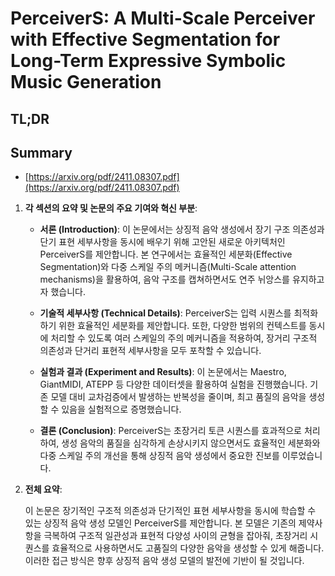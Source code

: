 # PerceiverS: A Multi-Scale Perceiver with Effective Segmentation for Long-Term Expressive Symbolic Music Generation
## TL;DR
## Summary
- [https://arxiv.org/pdf/2411.08307.pdf](https://arxiv.org/pdf/2411.08307.pdf)

1. **각 섹션의 요약 및 논문의 주요 기여와 혁신 부분**:

   - **서론 (Introduction)**:
     이 논문에서는 상징적 음악 생성에서 장기 구조 의존성과 단기 표현 세부사항을 동시에 배우기 위해 고안된 새로운 아키텍처인 PerceiverS를 제안합니다. 본 연구에서는 효율적인 세분화(Effective Segmentation)와 다중 스케일 주의 메커니즘(Multi-Scale attention mechanisms)을 활용하여, 음악 구조를 캡쳐하면서도 연주 뉘앙스를 유지하고자 했습니다.

   - **기술적 세부사항 (Technical Details)**:
     PerceiverS는 입력 시퀀스를 최적화하기 위한 효율적인 세분화를 제안합니다. 또한, 다양한 범위의 컨텍스트를 동시에 처리할 수 있도록 여러 스케일의 주의 메커니즘을 적용하여, 장거리 구조적 의존성과 단거리 표현적 세부사항을 모두 포착할 수 있습니다.

   - **실험과 결과 (Experiment and Results)**:
     이 논문에서는 Maestro, GiantMIDI, ATEPP 등 다양한 데이터셋을 활용하여 실험을 진행했습니다. 기존 모델 대비 교차검증에서 발생하는 반복성을 줄이며, 최고 품질의 음악을 생성할 수 있음을 실험적으로 증명했습니다.

   - **결론 (Conclusion)**:
     PerceiverS는 초장거리 토큰 시퀀스를 효과적으로 처리하여, 생성 음악의 품질을 심각하게 손상시키지 않으면서도 효율적인 세분화와 다중 스케일 주의 개선을 통해 상징적 음악 생성에서 중요한 진보를 이루었습니다.

2. **전체 요약**:

   이 논문은 장기적인 구조적 의존성과 단기적인 표현 세부사항을 동시에 학습할 수 있는 상징적 음악 생성 모델인 PerceiverS를 제안합니다. 본 모델은 기존의 제약사항을 극복하여 구조적 일관성과 표현적 다양성 사이의 균형을 잡아줘, 초장거리 시퀀스를 효율적으로 사용하면서도 고품질의 다양한 음악을 생성할 수 있게 해줍니다. 이러한 접근 방식은 향후 상징적 음악 생성 모델의 발전에 기반이 될 것입니다.